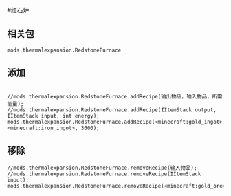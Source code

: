 #红石炉

## 相关包
`mods.thermalexpansion.RedstoneFurnace`

## 添加

```

//mods.thermalexpansion.RedstoneFurnace.addRecipe(输出物品，输入物品，所需能量);
//mods.thermalexpansion.RedstoneFurnace.addRecipe(IItemStack output, IItemStack input, int energy);
mods.thermalexpansion.RedstoneFurnace.addRecipe(<minecraft:gold_ingot>, <minecraft:iron_ingot>, 3600);
```

## 移除

```
//mods.thermalexpansion.RedstoneFurnace.removeRecipe(输入物品);
//mods.thermalexpansion.RedstoneFurnace.removeRecipe(IItemStack input);
mods.thermalexpansion.RedstoneFurnace.removeRecipe(<minecraft:gold_ore>);
```

